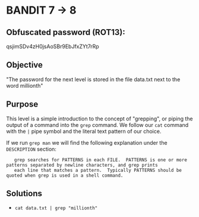 # BANDIT 7 -> 8

## Obfuscated password (ROT13): 

qsjimSDv4zH0jsAoSBr9EbJfxZYt7rRp

## Objective

"The password for the next level is stored in the file data.txt next to the word millionth"

## Purpose

This level is a simple introduction to the concept of "grepping", or piping the output of a command into the `grep` command. We follow our `cat` command with the `|` pipe symbol and the literal text pattern of our choice.

If we run `grep man` we will find the following explanation under the `DESCRIPTION` section:

<premarkdown>

       grep searches for PATTERNS in each FILE.  PATTERNS is one or more patterns separated by newline characters, and grep prints
       each line that matches a pattern.  Typically PATTERNS should be quoted when grep is used in a shell command.

</pre>

## Solutions

- `cat data.txt | grep "millionth"`
